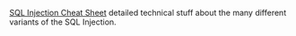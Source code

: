 
[SQL Injection Cheat Sheet](https://www.netsparker.com/blog/web-security/sql-injection-cheat-sheet/)
detailed technical stuff about the many different variants of the SQL Injection.
